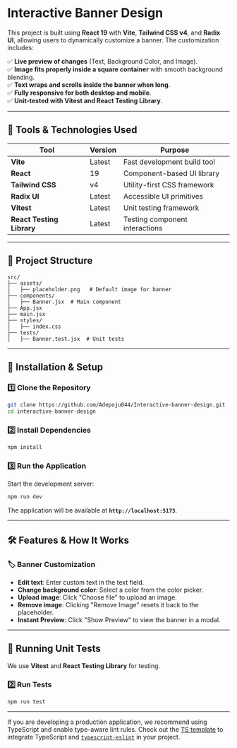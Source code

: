 # Interactive Banner Design

This project is built using **React 19** with **Vite**, **Tailwind CSS v4**, and **Radix UI**, allowing users to dynamically customize a banner. The customization includes:

✅ **Live preview of changes** (Text, Background Color, and Image).  
✅ **Image fits properly inside a square container** with smooth background blending.  
✅ **Text wraps and scrolls inside the banner when long**.  
✅ **Fully responsive for both desktop and mobile**.  
✅ **Unit-tested with Vitest and React Testing Library**.

---

## **🚀 Tools & Technologies Used**

| Tool                      | Version | Purpose                        |
| ------------------------- | ------- | ------------------------------ |
| **Vite**                  | Latest  | Fast development build tool    |
| **React**                 | 19      | Component-based UI library     |
| **Tailwind CSS**          | v4      | Utility-first CSS framework    |
| **Radix UI**              | Latest  | Accessible UI primitives       |
| **Vitest**                | Latest  | Unit testing framework         |
| **React Testing Library** | Latest  | Testing component interactions |

---

## **📂 Project Structure**

```
src/
├── assets/
│   ├── placeholder.png   # Default image for banner
├── components/
│   ├── Banner.jsx  # Main component
├── App.jsx
├── main.jsx
├── styles/
│   ├── index.css
├── tests/
│   ├── Banner.test.jsx  # Unit tests
```

---

## **🔧 Installation & Setup**

### **1️⃣ Clone the Repository**

```sh
git clone https://github.com/Adepoju044/Interactive-banner-design.git
cd interactive-banner-design
```

### **2️⃣ Install Dependencies**

```sh
npm install
```

### **3️⃣ Run the Application**

Start the development server:

```sh
npm run dev
```

The application will be available at **`http://localhost:5173`**.

---

## **🛠️ Features & How It Works**

### **🏷️ Banner Customization**

-   **Edit text**: Enter custom text in the text field.
-   **Change background color**: Select a color from the color picker.
-   **Upload image**: Click "Choose file" to upload an image.
-   **Remove image**: Clicking "Remove Image" resets it back to the placeholder.
-   **Instant Preview**: Click "Show Preview" to view the banner in a modal.

---

## **🧪 Running Unit Tests**

We use **Vitest** and **React Testing Library** for testing.

### **2️⃣ Run Tests**

```sh
npm run test
```

---

If you are developing a production application, we recommend using TypeScript and enable type-aware lint rules. Check out the [TS template](https://github.com/vitejs/vite/tree/main/packages/create-vite/template-react-ts) to integrate TypeScript and [`typescript-eslint`](https://typescript-eslint.io) in your project.
